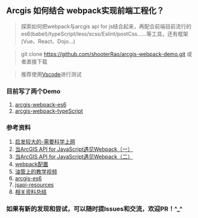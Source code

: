 ## Arcgis 如何结合 webpack实现前端工程化？

> 探索如何把webpack与arcgis api for js结合起来，再配合前端目前流行的es6(babel)/typeScript/less/scss/Eslint/postCss......等工具，还有框架(Vue、React、Dojo...)

> git clone https://github.com/shooterRao/arcgis-webpack-demo.git 或者直接下载

> 推荐使用[Vscode](https://github.com/Microsoft/vscode)进行测试

### 目前写了两个Demo

1.  [arcgis-webpack-es6](https://github.com/shooterRao/arcgis-webpack-demo/tree/master/arcgis-webpack-es6)
2.  [arcgis-webpack-typeScript](https://github.com/shooterRao/arcgis-webpack-demo/tree/master/arcgis-webpack-typeScript)


### 参考资料

1. [启发较大的-需要科学上网](http://tomwayson.com/2016/11/27/using-the-arcgis-api-for-javascript-in-applications-built-with-webpack/)
2. [当ArcGIS API for JavaScript遇见Webpack（一）](https://www.jianshu.com/p/ee01b486d51a)
3. [当ArcGIS API for JavaScript遇见Webpack（二）](https://www.jianshu.com/p/c00398564fa2)
4. [webpack配置](https://gist.github.com/gund/6b22d5ffae42849252abc9a689eb656d)
5. [油管上的教学视频](https://www.youtube.com/watch?v=oCgmLaXKSdc)
6. [arcgis-es6](https://github.com/tomwayson/esri-webpack-babel)
7. [jsapi-resources](https://github.com/Esri/jsapi-resources)
8. [相关资料总结](https://esri-es.github.io/awesome-arcgis/front-end/best-practices/)

### 如果有新的发现和尝试，可以随时提Issues和交流，欢迎PR！^_^